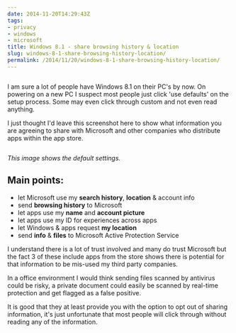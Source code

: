 ```yaml
---
date: 2014-11-20T14:29:43Z
tags:
- privacy
- windows
- microsoft
title: Windows 8.1 - share browsing history & location
slug: windows-8-1-share-browsing-history-location/
permalink: /2014/11/20/windows-8-1-share-browsing-history-location/
---
```


<p class="text-center"><img src="/media/images/2014/Nov/win8_privacy_banner.jpg" alt=""></p>
I am sure a lot of people have Windows 8.1 on their PC's by now.
On powering on a new PC I suspect most people just click 'use defaults' on the setup process.
Some may even click through custom and not even read anything.

I just thought I'd leave this screenshot here to show what information you are agreeing to share with Microsoft and other companies who distribute apps within the app store.

<p class="text-center"><img src="/media/images/2014/Nov/win8_setup_privacy.jpg" alt=""></p>

*This image shows the default settings.*

## Main points:

- let Microsoft use my **search history**, **location** & account info
- send **browsing history** to Microsoft
- let apps use my **name** and **account picture**
- let apps use my ID for experiences across apps
- let Windows & apps request **my location**
- send **info** & **files** to Microsoft Active Protection Service

I understand there is a lot of trust involved and many do trust Microsoft but the fact 3 of these include apps from the store shows there is potential for that information to be mis-used my third party companies.

In a office environment I would think sending files scanned by antivirus could be risky, a private document could easily be scanned by real-time protection and get flagged as a false positive.

It is good that they at least provide you with the option to opt out of sharing information, it's just unfortunate that most people will click through without reading any of the information.